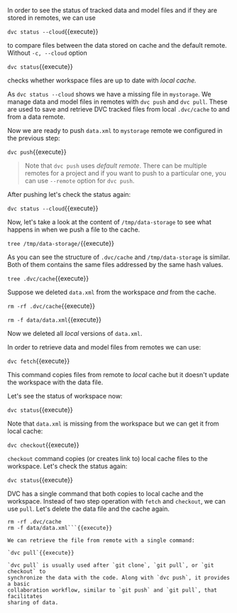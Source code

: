 In order to see the status of tracked data and model files and if they are
stored in remotes, we can use 

`dvc status --cloud`{{execute}}

to compare files between the data stored on cache and the default remote.
Without `-c, --cloud` option 

`dvc status`{{execute}}

checks whether workspace files are up to date with _local cache._

As `dvc status --cloud` shows we have a missing file in `mystorage`.  We manage
data and model files in remotes with `dvc push` and `dvc pull`. These are used
to save and retrieve DVC tracked files from local `.dvc/cache` to and from a
data remote. 

Now we are ready to push `data.xml` to `mystorage` remote we configured in the
previous step: 

`dvc push`{{execute}}

> Note that `dvc push` uses _default remote_. There can be multiple remotes for
> a project and if you want to push to a particular one, you can use `--remote`
> option for `dvc push`. 

After pushing let's check the status again: 

`dvc status --cloud`{{execute}}

Now, let's take a look at the content of `/tmp/data-storage` to see what
happens in when we push a file to the cache. 

`tree /tmp/data-storage/`{{execute}}

As you can see the structure of `.dvc/cache` and `/tmp/data-storage` is
similar. Both of them contains the same files addressed by the same hash
values. 

`tree .dvc/cache`{{execute}}

Suppose we deleted `data.xml` from the workspace _and_ from the cache.

`rm -rf .dvc/cache`{{execute}}

`rm -f data/data.xml`{{execute}}

Now we deleted all _local_ versions of `data.xml`. 

In order to retrieve data and model files from remotes we can use:

`dvc fetch`{{execute}}

This command copies files from remote to _local_ cache but it doesn't update
the workspace with the data file. 

Let's see the status of workspace now: 

`dvc status`{{execute}}

Note that `data.xml` is missing from the workspace but we can get it from local
cache: 

`dvc checkout`{{execute}}

`checkout` command copies (or creates link to) local cache files to the
workspace. Let's check the status again: 

`dvc status`{{execute}}

DVC has a single command that both copies to local cache and the workspace. Instead of two step operation with `fetch` and `checkout`, we can use `pull`. Let's delete the data file and the cache again.

```
rm -rf .dvc/cache 
rm -f data/data.xml```{{execute}}

We can retrieve the file from remote with a single command: 

`dvc pull`{{execute}}

`dvc pull` is usually used after `git clone`, `git pull`, or `git checkout` to
synchronize the data with the code. Along with `dvc push`, it provides a basic
collaboration workflow, similar to `git push` and `git pull`, that facilitates
sharing of data.

